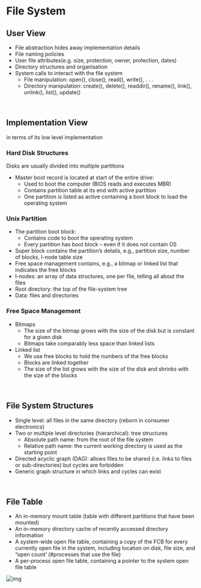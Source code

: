 # File System

## User View
- File abstraction hides away implementation details
- File naming policies
- User file attributes(e.g. size, protection, owner, protection, dates)
- Directory structures and organisation
- System calls to interact with the file system
  - File manipulation: open(), close(), read(), write(), . . .
  - Directory manipulation: create(), delete(), readdir(), rename(), link(), unlink(), list(), update()

<br>

## Implementation View
in terms of its low level implementation

### Hard Disk Structures
Disks are usually divided into multiple partitions
- Master boot record is located at start of the entire drive:
	-	Used to boot the computer (BIOS reads and executes MBR)
	- Contains partition table at its end with active partition
	- One partition is listed as active containing a boot block to load the operating system
 
### Unix Partition
- The partition boot block: 
	- Contains code to boot the operating system
	- Every partition has boot block – even if it does not contain OS
- Super block contains the partition’s details, e.g., partition size, number of blocks, I-node table size
- Free space management contains, e.g., a bitmap or linked list that indicates the free blocks
- I-nodes: an array of data structures, one per file, telling all about the files
- Root directory: the top of the file-system tree
- Data: files and directories

### Free Space Management
- Bitmaps
	- The size of the bitmap grows with the size of the disk but is constant for a given disk
	- Bitmaps take comparably less space than linked lists
- Linked list
	- We use free blocks to hold the numbers of the free blocks
  - Blocks are linked together
  - The size of the list grows with the size of the disk and shrinks with the size of the blocks

<br>

## File System Structures
- Single level: all files in the same directory (reborn in consumer electronics)
- Two or multiple level directories (hierarchical): tree structures
  - Absolute path name: from the root of the file system
  - Relative path name: the current working directory is used as the starting point
- Directed acyclic graph (DAG): allows files to be shared (i.e. links to files or sub-directories) but cycles are forbidden
- Generic graph structure in which links and cycles can exist


<br>

## File Table
- An in-memory mount table (table with different partitions that have been mounted)
- An in-memory directory cache of recently accessed directory information
- A system-wide open file table, containing a copy of the FCB for every currently open file in the system, including location on disk, file size, and “open count’ (#processes that use the file)
- A per-process open file table, containing a pointer to the system open file table

![img](https://raw.githubusercontent.com/lakerschampions/Notes_in_School/master/Operating%20System/img/file_table.png)
